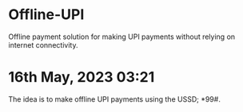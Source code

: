# Offline-UPI
Offline payment solution for making UPI payments without relying on internet connectivity.

# 16th May, 2023 03:21
The idea is to make offline UPI payments using the USSD; *99#.

